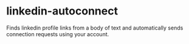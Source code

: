 # linkedin-autoconnect
Finds linkedin profile links from a body of text and automatically sends connection requests using your account.
